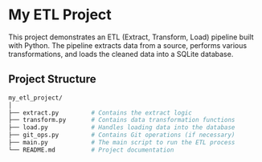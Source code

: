 # My ETL Project

This project demonstrates an ETL (Extract, Transform, Load) pipeline built with Python. The pipeline extracts data from a source, performs various transformations, and loads the cleaned data into a SQLite database.

## Project Structure

```bash
my_etl_project/
│
├── extract.py         # Contains the extract logic
├── transform.py       # Contains data transformation functions
├── load.py            # Handles loading data into the database
├── git_ops.py         # Contains Git operations (if necessary)
├── main.py            # The main script to run the ETL process
└── README.md          # Project documentation
